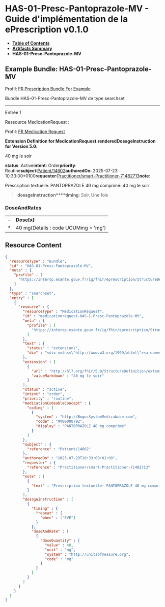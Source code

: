 # HAS-01-Presc-Pantoprazole-MV - Guide d'implémentation de la ePrescription v0.1.0

* [**Table of Contents**](toc.md)
* [**Artifacts Summary**](artifacts.md)
* **HAS-01-Presc-Pantoprazole-MV**

## Example Bundle: HAS-01-Presc-Pantoprazole-MV

Profil: [FR Prescription Bundle For Example](StructureDefinition-fr-prescription-bundle-for-example.md)

Bundle HAS-01-Presc-Pantoprazole-MV de type searchset

-------

Entrée 1

Ressource MedicationRequest :

> 

Profil: [FR Medication Request](StructureDefinition-fr-medicationrequest.md)

**Extension Definition for MedicationRequest.renderedDosageInstruction for Version 5.0**:

40 mg le soir

**status**: Active**intent**: Order**priority**: Routine**subject**:[Patient/14602](Patient/14602)**authoredOn**: 2025-07-23 10:33:00+0100**requester**:[Practitioner/smart-Practitioner-71482713](Practitioner/smart-Practitioner-71482713)**note**:
> 

Prescription textuelle: PANTOPRAZOLE 40 mg comprimé: 40 mg le soir


> **dosageInstruction****timing**: Soir, Une fois

### DoseAndRates

| | |
| :--- | :--- |
| - | **Dose[x]** |
| * | 40 mg(Détails : code UCUMmg = 'mg') |





## Resource Content

```json
{
  "resourceType" : "Bundle",
  "id" : "HAS-01-Presc-Pantoprazole-MV",
  "meta" : {
    "profile" : [
      "https://interop.esante.gouv.fr/ig/fhir/eprescription/StructureDefinition/fr-prescription-bundle-for-example"
    ]
  },
  "type" : "searchset",
  "entry" : [
    {
      "resource" : {
        "resourceType" : "MedicationRequest",
        "id" : "medicationrequest-HAS-1-Presc-Pantoprazole-MV",
        "meta" : {
          "profile" : [
            "https://interop.esante.gouv.fr/ig/fhir/eprescription/StructureDefinition/fr-medicationrequest"
          ]
        },
        "text" : {
          "status" : "extensions",
          "div" : "<div xmlns=\"http://www.w3.org/1999/xhtml\"><a name=\"MedicationRequest_medicationrequest-HAS-1-Presc-Pantoprazole-MV\"> </a><p class=\"res-header-id\"><b>Narratif généré : PrescriptionMédicamenteuseTODO medicationrequest-HAS-1-Presc-Pantoprazole-MV</b></p><a name=\"medicationrequest-HAS-1-Presc-Pantoprazole-MV\"> </a><a name=\"hcmedicationrequest-HAS-1-Presc-Pantoprazole-MV\"> </a><div style=\"display: inline-block; background-color: #d9e0e7; padding: 6px; margin: 4px; border: 1px solid #8da1b4; border-radius: 5px; line-height: 60%\"><p style=\"margin-bottom: 0px\"/><p style=\"margin-bottom: 0px\">Profil: <a href=\"StructureDefinition-fr-medicationrequest.html\">FR Medication Request</a></p></div><p><b>Extension Definition for MedicationRequest.renderedDosageInstruction for Version 5.0</b>: </p><div><p>40 mg le soir</p>\n</div><p><b>status</b>: Active</p><p><b>intent</b>: Order</p><p><b>priority</b>: Routine</p><p><b>medication</b>: <span title=\"Codes :{http://BogusSystemMedicabase.com MV00000792}\">PANTOPRAZOLE 40 mg comprimé</span></p><p><b>subject</b>: <a href=\"Patient/14602\">Patient/14602</a></p><p><b>authoredOn</b>: 2025-07-23 10:33:00+0100</p><p><b>requester</b>: <a href=\"Practitioner/smart-Practitioner-71482713\">Practitioner/smart-Practitioner-71482713</a></p><p><b>note</b>: </p><blockquote><div><p>Prescription textuelle: PANTOPRAZOLE 40 mg comprimé: 40 mg le soir</p>\n</div></blockquote><blockquote><p><b>dosageInstruction</b></p><p><b>timing</b>: Soir, Une fois</p><h3>DoseAndRates</h3><table class=\"grid\"><tr><td style=\"display: none\">-</td><td><b>Dose[x]</b></td></tr><tr><td style=\"display: none\">*</td><td>40 mg<span style=\"background: LightGoldenRodYellow\"> (Détails : code UCUMmg = 'mg')</span></td></tr></table></blockquote></div>"
        },
        "extension" : [
          {
            "url" : "http://hl7.org/fhir/5.0/StructureDefinition/extension-MedicationRequest.renderedDosageInstruction",
            "valueMarkdown" : "40 mg le soir"
          }
        ],
        "status" : "active",
        "intent" : "order",
        "priority" : "routine",
        "medicationCodeableConcept" : {
          "coding" : [
            {
              "system" : "http://BogusSystemMedicabase.com",
              "code" : "MV00000792",
              "display" : "PANTOPRAZOLE 40 mg comprimé"
            }
          ]
        },
        "subject" : {
          "reference" : "Patient/14602"
        },
        "authoredOn" : "2025-07-23T10:33:00+01:00",
        "requester" : {
          "reference" : "Practitioner/smart-Practitioner-71482713"
        },
        "note" : [
          {
            "text" : "Prescription textuelle: PANTOPRAZOLE 40 mg comprimé: 40 mg le soir"
          }
        ],
        "dosageInstruction" : [
          {
            "timing" : {
              "repeat" : {
                "when" : ["EVE"]
              }
            },
            "doseAndRate" : [
              {
                "doseQuantity" : {
                  "value" : 40,
                  "unit" : "mg",
                  "system" : "http://unitsofmeasure.org",
                  "code" : "mg"
                }
              }
            ]
          }
        ]
      }
    }
  ]
}

```
